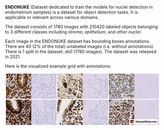 **ENDONUKE** (Dataset dedicated to train the models for nuclei detection in endometrium samples) is a dataset for object detection tasks. It is applicable or relevant across various domains.

The dataset consists of 1780 images with 210420 labeled objects belonging to 3 different classes including *stroma*, *epithelium*, and *other nuclei*.

Each image in the ENDONUKE dataset has bounding boxes annotations. There are 40 (2% of the total) unlabeled images (i.e. without annotations). There is 1 split in the dataset: *ds0* (1780 images). The dataset was released in 2021.

Here is the visualized example grid with annotations:

<img src="https://github.com/dataset-ninja/endonuke/raw/main/visualizations/side_annotations_grid.png">
